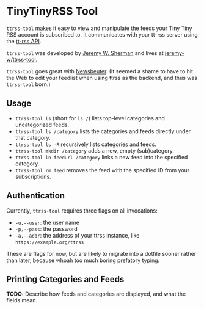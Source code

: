 # TinyTinyRSS Tool
`ttrss-tool` makes it easy to view and manipulate the feeds your Tiny Tiny RSS
account is subscribed to. It communicates with your tt-rss server using the
[tt-rss API](http://tt-rss.org/redmine/projects/tt-rss/wiki/JsonApiReference).

`ttrss-tool` was developed by [Jeremy W. Sherman](https://jeremywsherman.com)
and lives at [jeremy-w/ttrss-tool](https://github.com/jeremy-w/ttrss-tool).

`ttrss-tool` goes great with [Newsbeuter](http://newsbeuter.org/).
(It seemed a shame to have to hit the Web to edit your feedlist when using
ttrss as the backend, and thus was `ttrss-tool` born.)

## Usage
- `ttrss-tool ls` (short for `ls /`)
  lists top-level categories and uncategorized feeds.
- `ttrss-tool ls /category`
  lists the categories and feeds directly under that category.
- `ttrss-tool ls -R`
  recursively lists categories and feeds.
- `ttrss-tool mkdir /category`
  adds a new, empty (sub)category.
- `ttrss-tool ln feedurl /category`
  links a new feed into the specified category.
- `ttrss-tool rm feed`
  removes the feed with the specified ID from your subscriptions.

## Authentication
Currently, `ttrss-tool` requires three flags on all invocations:

- `-u,--user`: the user name
- `-p,--pass`: the password
- `-a,--addr`: the address of your ttrss instance, like
  `https://example.org/ttrss`

These are flags for now, but are likely to migrate into a dotfile sooner
rather than later, because whoah too much boring prefatory typing.

## Printing Categories and Feeds
**TODO:** Describe how feeds and categories are displayed, and what the fields
mean.
